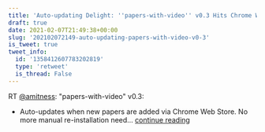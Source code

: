 ```yaml
---
title: 'Auto-updating Delight: ''papers-with-video'' v0.3 Hits Chrome Web Store'
draft: true
date: 2021-02-07T21:49:38+00:00
slug: '202102072149-auto-updating-papers-with-video-v0-3'
is_tweet: true
tweet_info:
  id: '1358412607783202819'
  type: 'retweet'
  is_thread: False
---
```




RT [@amitness](https://x.com/amitness): "papers-with-video" v0.3:

- Auto-updates when new papers are added via Chrome Web Store. No more manual re-installation need… [continue reading](https://x.com/sytelus/status/1358412607783202819)

